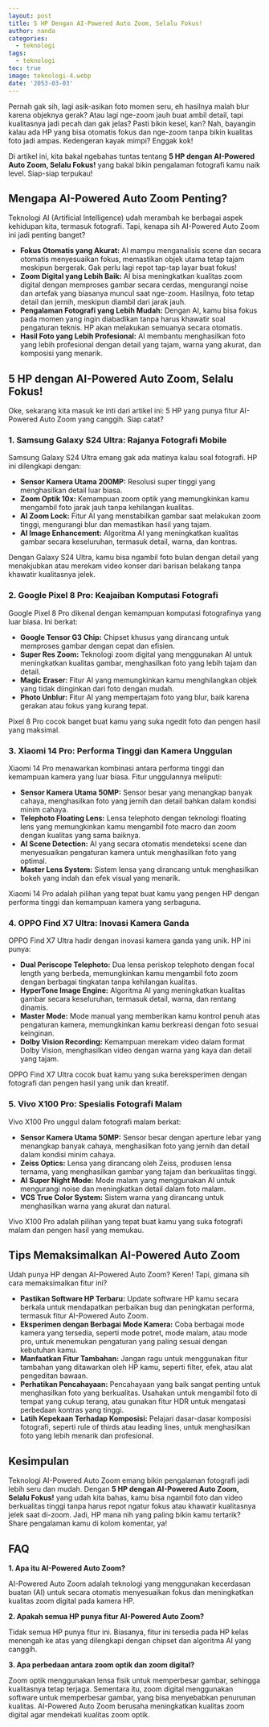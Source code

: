 ```yaml
---
layout: post
title: 5 HP Dengan AI-Powered Auto Zoom, Selalu Fokus!
author: nanda
categories:
  - teknologi
tags:
  - teknologi
toc: true
image: teknologi-4.webp
date: '2053-03-03'
---
```



Pernah gak sih, lagi asik-asikan foto momen seru, eh hasilnya malah blur karena objeknya gerak? Atau lagi nge-zoom jauh buat ambil detail, tapi kualitasnya jadi pecah dan gak jelas? Pasti bikin kesel, kan? Nah, bayangin kalau ada HP yang bisa otomatis fokus dan nge-zoom tanpa bikin kualitas foto jadi ampas. Kedengeran kayak mimpi? Enggak kok!

Di artikel ini, kita bakal ngebahas tuntas tentang **5 HP dengan AI-Powered Auto Zoom, Selalu Fokus!** yang bakal bikin pengalaman fotografi kamu naik level. Siap-siap terpukau!

## Mengapa AI-Powered Auto Zoom Penting?

Teknologi AI (Artificial Intelligence) udah merambah ke berbagai aspek kehidupan kita, termasuk fotografi. Tapi, kenapa sih AI-Powered Auto Zoom ini jadi penting banget?

- **Fokus Otomatis yang Akurat:** AI mampu menganalisis scene dan secara otomatis menyesuaikan fokus, memastikan objek utama tetap tajam meskipun bergerak. Gak perlu lagi repot tap-tap layar buat fokus!
- **Zoom Digital yang Lebih Baik:** AI bisa meningkatkan kualitas zoom digital dengan memproses gambar secara cerdas, mengurangi noise dan artefak yang biasanya muncul saat nge-zoom. Hasilnya, foto tetap detail dan jernih, meskipun diambil dari jarak jauh.
- **Pengalaman Fotografi yang Lebih Mudah:** Dengan AI, kamu bisa fokus pada momen yang ingin diabadikan tanpa harus khawatir soal pengaturan teknis. HP akan melakukan semuanya secara otomatis.
- **Hasil Foto yang Lebih Profesional:** AI membantu menghasilkan foto yang lebih profesional dengan detail yang tajam, warna yang akurat, dan komposisi yang menarik.

## 5 HP dengan AI-Powered Auto Zoom, Selalu Fokus!

Oke, sekarang kita masuk ke inti dari artikel ini: 5 HP yang punya fitur AI-Powered Auto Zoom yang canggih. Siap catat?

### 1\. Samsung Galaxy S24 Ultra: Rajanya Fotografi Mobile

Samsung Galaxy S24 Ultra emang gak ada matinya kalau soal fotografi. HP ini dilengkapi dengan:

- **Sensor Kamera Utama 200MP:** Resolusi super tinggi yang menghasilkan detail luar biasa.
- **Zoom Optik 10x:** Kemampuan zoom optik yang memungkinkan kamu mengambil foto jarak jauh tanpa kehilangan kualitas.
- **AI Zoom Lock:** Fitur AI yang menstabilkan gambar saat melakukan zoom tinggi, mengurangi blur dan memastikan hasil yang tajam.
- **AI Image Enhancement:** Algoritma AI yang meningkatkan kualitas gambar secara keseluruhan, termasuk detail, warna, dan kontras.

Dengan Galaxy S24 Ultra, kamu bisa ngambil foto bulan dengan detail yang menakjubkan atau merekam video konser dari barisan belakang tanpa khawatir kualitasnya jelek.

### 2\. Google Pixel 8 Pro: Keajaiban Komputasi Fotografi

Google Pixel 8 Pro dikenal dengan kemampuan komputasi fotografinya yang luar biasa. Ini berkat:

- **Google Tensor G3 Chip:** Chipset khusus yang dirancang untuk memproses gambar dengan cepat dan efisien.
- **Super Res Zoom:** Teknologi zoom digital yang menggunakan AI untuk meningkatkan kualitas gambar, menghasilkan foto yang lebih tajam dan detail.
- **Magic Eraser:** Fitur AI yang memungkinkan kamu menghilangkan objek yang tidak diinginkan dari foto dengan mudah.
- **Photo Unblur:** Fitur AI yang mempertajam foto yang blur, baik karena gerakan atau fokus yang kurang tepat.

Pixel 8 Pro cocok banget buat kamu yang suka ngedit foto dan pengen hasil yang maksimal.

### 3\. Xiaomi 14 Pro: Performa Tinggi dan Kamera Unggulan

Xiaomi 14 Pro menawarkan kombinasi antara performa tinggi dan kemampuan kamera yang luar biasa. Fitur unggulannya meliputi:

- **Sensor Kamera Utama 50MP:** Sensor besar yang menangkap banyak cahaya, menghasilkan foto yang jernih dan detail bahkan dalam kondisi minim cahaya.
- **Telephoto Floating Lens:** Lensa telephoto dengan teknologi floating lens yang memungkinkan kamu mengambil foto macro dan zoom dengan kualitas yang sama baiknya.
- **AI Scene Detection:** AI yang secara otomatis mendeteksi scene dan menyesuaikan pengaturan kamera untuk menghasilkan foto yang optimal.
- **Master Lens System:** Sistem lensa yang dirancang untuk menghasilkan bokeh yang indah dan efek visual yang menarik.

Xiaomi 14 Pro adalah pilihan yang tepat buat kamu yang pengen HP dengan performa tinggi dan kemampuan kamera yang serbaguna.

### 4\. OPPO Find X7 Ultra: Inovasi Kamera Ganda

OPPO Find X7 Ultra hadir dengan inovasi kamera ganda yang unik. HP ini punya:

- **Dual Periscope Telephoto:** Dua lensa periskop telephoto dengan focal length yang berbeda, memungkinkan kamu mengambil foto zoom dengan berbagai tingkatan tanpa kehilangan kualitas.
- **HyperTone Image Engine:** Algoritma AI yang meningkatkan kualitas gambar secara keseluruhan, termasuk detail, warna, dan rentang dinamis.
- **Master Mode:** Mode manual yang memberikan kamu kontrol penuh atas pengaturan kamera, memungkinkan kamu berkreasi dengan foto sesuai keinginan.
- **Dolby Vision Recording:** Kemampuan merekam video dalam format Dolby Vision, menghasilkan video dengan warna yang kaya dan detail yang tajam.

OPPO Find X7 Ultra cocok buat kamu yang suka bereksperimen dengan fotografi dan pengen hasil yang unik dan kreatif.

### 5\. Vivo X100 Pro: Spesialis Fotografi Malam

Vivo X100 Pro unggul dalam fotografi malam berkat:

- **Sensor Kamera Utama 50MP:** Sensor besar dengan aperture lebar yang menangkap banyak cahaya, menghasilkan foto yang jernih dan detail dalam kondisi minim cahaya.
- **Zeiss Optics:** Lensa yang dirancang oleh Zeiss, produsen lensa ternama, yang menghasilkan gambar yang tajam dan berkualitas tinggi.
- **AI Super Night Mode:** Mode malam yang menggunakan AI untuk mengurangi noise dan meningkatkan detail dalam foto malam.
- **VCS True Color System:** Sistem warna yang dirancang untuk menghasilkan warna yang akurat dan natural.

Vivo X100 Pro adalah pilihan yang tepat buat kamu yang suka fotografi malam dan pengen hasil yang memukau.

## Tips Memaksimalkan AI-Powered Auto Zoom

Udah punya HP dengan AI-Powered Auto Zoom? Keren! Tapi, gimana sih cara memaksimalkan fitur ini?

- **Pastikan Software HP Terbaru:** Update software HP kamu secara berkala untuk mendapatkan perbaikan bug dan peningkatan performa, termasuk fitur AI-Powered Auto Zoom.
- **Eksperimen dengan Berbagai Mode Kamera:** Coba berbagai mode kamera yang tersedia, seperti mode potret, mode malam, atau mode pro, untuk menemukan pengaturan yang paling sesuai dengan kebutuhan kamu.
- **Manfaatkan Fitur Tambahan:** Jangan ragu untuk menggunakan fitur tambahan yang ditawarkan oleh HP kamu, seperti filter, efek, atau alat pengeditan bawaan.
- **Perhatikan Pencahayaan:** Pencahayaan yang baik sangat penting untuk menghasilkan foto yang berkualitas. Usahakan untuk mengambil foto di tempat yang cukup terang, atau gunakan fitur HDR untuk mengatasi perbedaan kontras yang tinggi.
- **Latih Kepekaan Terhadap Komposisi:** Pelajari dasar-dasar komposisi fotografi, seperti rule of thirds atau leading lines, untuk menghasilkan foto yang lebih menarik dan profesional.

## Kesimpulan

Teknologi AI-Powered Auto Zoom emang bikin pengalaman fotografi jadi lebih seru dan mudah. Dengan **5 HP dengan AI-Powered Auto Zoom, Selalu Fokus!** yang udah kita bahas, kamu bisa ngambil foto dan video berkualitas tinggi tanpa harus repot ngatur fokus atau khawatir kualitasnya jelek saat di-zoom. Jadi, HP mana nih yang paling bikin kamu tertarik? Share pengalaman kamu di kolom komentar, ya!

## FAQ

**1\. Apa itu AI-Powered Auto Zoom?**

AI-Powered Auto Zoom adalah teknologi yang menggunakan kecerdasan buatan (AI) untuk secara otomatis menyesuaikan fokus dan meningkatkan kualitas zoom digital pada kamera HP.

**2\. Apakah semua HP punya fitur AI-Powered Auto Zoom?**

Tidak semua HP punya fitur ini. Biasanya, fitur ini tersedia pada HP kelas menengah ke atas yang dilengkapi dengan chipset dan algoritma AI yang canggih.

**3\. Apa perbedaan antara zoom optik dan zoom digital?**

Zoom optik menggunakan lensa fisik untuk memperbesar gambar, sehingga kualitasnya tetap terjaga. Sementara itu, zoom digital menggunakan software untuk memperbesar gambar, yang bisa menyebabkan penurunan kualitas. AI-Powered Auto Zoom berusaha meningkatkan kualitas zoom digital agar mendekati kualitas zoom optik.
